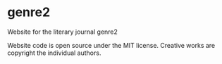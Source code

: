 # genre2
Website for the literary journal genre2

Website code is open source under the MIT license. Creative works are copyright the individual authors.

